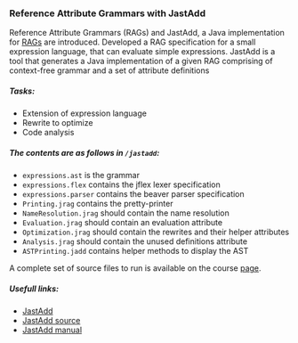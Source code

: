 ### Reference Attribute Grammars with JastAdd

Reference Attribute Grammars (RAGs) and JastAdd, a Java implementation for [RAGs](http://citeseerx.ist.psu.edu/viewdoc/download?doi=10.1.1.108.8792&rep=rep1&type=pdf) are introduced. Developed a RAG specification for a small expression language, that can evaluate simple
expressions. JastAdd is a tool that generates a Java implementation of a given RAG comprising of context-free grammar and a set of attribute definitions

##### Tasks: 
- Extension of expression language
- Rewrite to optimize
- Code analysis 

##### The contents are as follows in `/jastadd`:

* `expressions.ast` is the grammar
* `expressions.flex` contains the jflex lexer specification
* `expressions.parser` contains the beaver parser specification
* `Printing.jrag` contains the pretty-printer
* `NameResolution.jrag` should contain the name resolution
* `Evaluation.jrag` should contain an evaluation attribute
* `Optimization.jrag` should contain the rewrites and their helper attributes
* `Analysis.jrag` should contain the unused definitions attribute
* `ASTPrinting.jadd` contains helper methods to display the AST

A complete set of source files to run is available on the course [page](https://tu-dresden.de/ing/informatik/smt/st/studium/lehrveranstaltungen?subject=353&lang=en&leaf=1&head=3&embedding_id=47eddfa7c5a54ed5be49042aff35a31b).

##### Usefull links: 
- [JastAdd](http://jastadd.org)  
- [JastAdd source](https://bitbucket.org/jastadd/jastadd2)
- [JastAdd manual](http://jastadd.org/web/documentation/reference-manual.php)